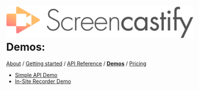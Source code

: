 # ![](screencastify-logo-large.png)Demos:
[About](README.md) / [Getting started](getting_started.md) / [API Reference](API.md) / [**Demos**](demos.md) / [Pricing](pricing.md)
* [Simple API Demo](https://w69b.github.io/castify-api-docs/demos/simple/simple.html)
* [In-Site Recorder Demo](https://w69b.github.io/castify-api-docs/demos/in-site/in-site.html)
